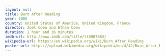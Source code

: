 ```yaml
---
layout: null
title: Burn After Reading
year: 2008
country: United States of America, United Kingdom, France
director: Joel Coen and Ethan Coen
duration: 1 hour and 36 minutes
imdb-url: http://www.imdb.com/title/tt0887883/
wikipedia-url: https://en.wikipedia.org/wiki/Burn_After_Reading
poster-url: https://upload.wikimedia.org/wikipedia/en/4/42/Burn_After_Reading.png
---
```


